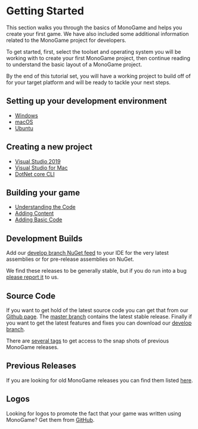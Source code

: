 # Getting Started

This section walks you through the basics of MonoGame and helps you create your first game.  We have also included some additional information related to the MonoGame project for developers.

To get started, first, select the toolset and operating system you will be working with to create your first MonoGame project, then continue reading to understand the basic layout of a MonoGame project.

By the end of this tutorial set, you will have a working project to build off of for your target platform and will be ready to tackle your next steps.

## Setting up your development environment

- [Windows](1_setting_up_your_development_environment_windows.md)
- [macOS](1_setting_up_your_development_environment_macos.md)
- [Ubuntu](1_setting_up_your_development_environment_ubuntu.md)

## Creating a new project

- [Visual Studio 2019](2_creating_a_new_project_vs.md)
- [Visual Studio for Mac](2_creating_a_new_project_vsm.md)
- [DotNet core CLI](2_creating_a_new_project_netcore.md)

## Building your game

- [Understanding the Code](3_understanding_the_code.md)
- [Adding Content](4_adding_content.md)
- [Adding Basic Code](5_adding_basic_code.md)

## Development Builds

Add our [develop branch NuGet feed](http://teamcity.monogame.net/guestAuth/app/nuget/feed/_Root/default/v3/index.json) to your IDE for the very latest assemblies or for pre-release assemblies on NuGet.

We find these releases to be generally stable, but if you do run into a bug [please report it](https://github.com/mono/MonoGame/issues) to us.

## Source Code

If you want to get hold of the latest source code you can get that from our [Github page](https://github.com/mono/MonoGame). The [master branch](https://github.com/mono/MonoGame/tree/master) contains the latest stable release. Finally if you want to get the latest features and fixes you can download our [develop branch](https://github.com/mono/MonoGame/tree/develop).

There are [several tags](https://github.com/mono/MonoGame/tags) to get access to the snap shots of previous MonoGame releases.

## Previous Releases

If you are looking for old MonoGame releases you can find them listed [here](https://community.monogame.net/c/releases/30).

## Logos

Looking for logos to promote the fact that your game was written using MonoGame? Get them from [GitHub](https://github.com/Mono-Game/MonoGame.Logo).
